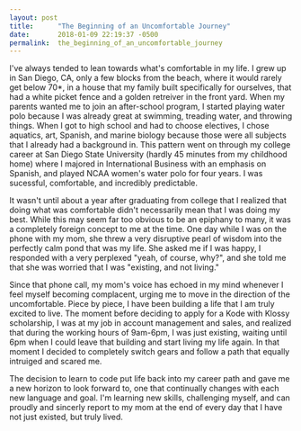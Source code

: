 ```yaml
---
layout: post
title:      "The Beginning of an Uncomfortable Journey"
date:       2018-01-09 22:19:37 -0500
permalink:  the_beginning_of_an_uncomfortable_journey
---
```



I've always tended to lean towards what's comfortable in my life. I grew up in San Diego, CA, only a few blocks from the beach, where it would rarely get below 70*, in a house that my family built specifically for ourselves, that had a white picket fence and a golden retreiver in the front yard. When my parents wanted me to join an after-school program, I started playing water polo because I was already great at swimming, treading water, and throwing things. When I got to high school and had to choose electives, I chose aquatics, art, Spanish, and marine biology because those were all subjects that I already had a background in. This pattern went on through my college career at San Diego State University (hardly 45 minutes from my childhood home) where I majored in International Business with an emphasis on Spanish, and played NCAA women's water polo for four years. I was sucessful, comfortable, and incredibly predictable.

It wasn't until about a year after graduating from college that I realized that doing what was comfortable didn't necessarily mean that I was doing my best. While this may seem far too obvious to be an epiphany to many, it was a completely foreign concept to me at the time. One day while I was on the phone with my mom, she threw a very disruptive pearl of wisdom into the perfectly calm pond that was my life. She asked me if I was happy, I responded with a very perplexed "yeah, of course, why?", and she told me that she was worried that I was "existing, and not living."

Since that phone call, my mom's voice has echoed in my mind whenever I feel myself becoming complacent, urging me to move in the direction of the uncomfortable. Piece by piece, I have been building a life that I am truly excited to live.  The moment before deciding to apply for a Kode with Klossy scholarship, I was at my job in account management and sales, and realized that during the working hours of 9am-6pm, I was just existing, waiting until 6pm when I could leave that building and start living my life again. In that moment I decided to completely switch gears and follow a path that equally intruiged and scared me.

The decision to learn to code put life back into my career path and gave me a new horizon to look forward to, one that continually changes with each new language and goal. I'm learning new skills, challenging myself, and can proudly and sincerly report to my mom at the end of every day that I have not just existed, but truly lived.

